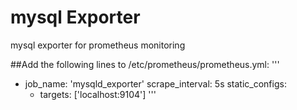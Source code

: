 # mysql Exporter

mysql exporter for prometheus monitoring


##Add the following lines to /etc/prometheus/prometheus.yml:
'''
  - job_name: 'mysqld_exporter'
    scrape_interval: 5s
    static_configs:
      - targets: ['localhost:9104']
'''
